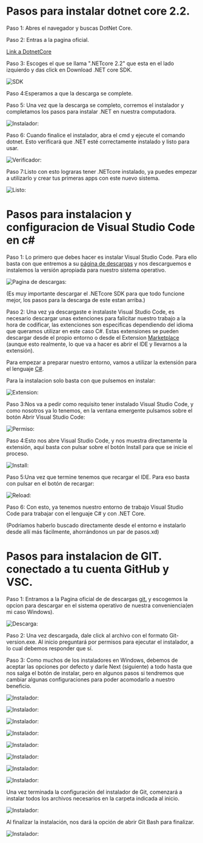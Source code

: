 # Pasos para instalar dotnet core 2.2.

Paso 1: Abres el navegador y buscas DotNet Core.

Paso 2: Entras a la pagina oficial.

[Link a DotnetCore](https://dotnet.microsoft.com/download "Pagina oficial de descarga")

Paso 3: Escoges el que se llama ".NETcore 2.2" que esta en el lado izquierdo y das click en  Download .NET core SDK.

![SDK](https://www.campusmvp.es/recursos/image.axd?picture=/2019/1T/vscode-netcore/DescargaSDKNetCore.png)

Paso 4:Esperamos a que la descarga se complete.

Paso 5: Una vez que la descarga se completo, corremos el instalador y completamos los pasos para instalar .NET en nuestra computadora.

![Instalador:](https://dotnet.microsoft.com/static/images/redesign/download/thank-you/sdk-installer-windows.png?v=N1rnkXKGDQtegR_tH74df7FMZU_x_3kscYSQEwcP-fw)

Paso 6: Cuando finalice el instalador, abra el cmd y ejecute el comando dotnet. Esto verificará que .NET esté correctamente instalado y listo para usar.

![Verificador:](https://dotnet.microsoft.com/static/images/redesign/download/thank-you/sdk-verify-windows.png?v=swIBQXN19JmV4V5TBv2nV3YgCQ-nVd9Xo5sTbmnTgHw)

Paso 7:Listo con esto lograras tener .NETcore instalado, ya puedes empezar a utilizarlo y crear tus primeras apps con este nuevo sistema.

![Listo:](https://dotnet.microsoft.com/static/images/redesign/download/thank-you/get-started.png?v=CgEA2Ww1f7BPpyEC6_MdbvzYaNxIkbSHcextFjOparI)

# Pasos para instalacion y configuracion de Visual Studio Code en c#

Paso 1: Lo primero que debes hacer es instalar Visual Studio Code. Para ello basta con que entremos a su [página de descargas](https://code.visualstudio.com/) y nos descarguemos e instalemos la versión apropiada para nuestro sistema operativo.

![Pagina de descargas:](https://www.campusmvp.es/recursos/image.axd?picture=/2019/1T/vscode-netcore/DescargarVSC.png)

(Es muy importante descargar el .NETcore SDK para que todo funcione mejor, los pasos para la descarga de este estan arriba.)

Paso 2: Una vez ya descargaste e instalaste Visual Studio Code, es necesario descargar unas extenciones para falicitar nuestro trabajo a la hora de codificar, las extenciones son especificas dependiendo del idioma que queramos utilizar en este caso C#. Estas extensiones se pueden descargar desde el propio entorno o desde el Extension [Marketplace](https://code.visualstudio.com/docs/editor/extension-gallery) (aunque esto realmente, lo que va a hacer es abrir el IDE y llevarnos a la extensión).

Para empezar a preparar nuestro entorno, vamos a utilizar la extensión para el lenguaje [C#](https://marketplace.visualstudio.com/items?itemName=ms-vscode.csharp).

Para la instalacion solo basta con que pulsemos en instalar:

![Extension:](https://www.campusmvp.es/recursos/image.axd?picture=/2019/1T/vscode-netcore/BotonInstall.png)

Paso 3:Nos va a pedir como requisito tener instalado Visual Studio Code, y como nosotros ya lo tenemos, en la ventana emergente pulsamos sobre el botón Abrir Visual Studio Code:

![Permiso:](https://www.campusmvp.es/recursos/image.axd?picture=/2019/1T/vscode-netcore/AbrirVSC.png)

Paso 4:Esto nos abre Visual Studio Code, y nos muestra directamente la extensión, aquí basta con pulsar sobre el botón Install para que se inicie el proceso.

![Install:](https://www.campusmvp.es/recursos/image.axd?picture=/2019/1T/vscode-netcore/BotonInstallVSC.png)

Paso 5:Una vez que termine tenemos que recargar el IDE. Para eso basta con pulsar en el botón de recargar:

![Reload:](https://www.campusmvp.es/recursos/image.axd?picture=/2019/1T/vscode-netcore/reload.png)

Paso 6: Con esto, ya tenemos nuestro entorno de trabajo Visual Studio Code para trabajar con el lenguaje C# y con .NET Core.

(Podríamos haberlo buscado directamente desde el entorno e instalarlo desde allí más fácilmente, ahorrándonos un par de pasos.xd)

# Pasos para instalacion de GIT. conectado a tu cuenta GitHub y VSC.

Paso 1: Entramos a la Pagina oficial de de descargas [git.](https://git-scm.com/downloads) y escogemos la opcion para descargar en el sistema operativo de nuestra conveniencia(en mi caso Windows).

![Descarga:](https://miro.medium.com/max/1280/1*PPHX_iRgCFknW6AOMPGsOw.png)

Paso 2: Una vez descargada, dale click al archivo con el formato Git-version.exe. Al inicio preguntará por permisos para ejecutar el instalador, a lo cual debemos responder que sí.

Paso 3: Como muchos de los instaladores en Windows, debemos de aceptar las opciones por defecto y darle Next (siguiente) a todo hasta que nos salga el botón de instalar, pero en algunos pasos si tendremos que cambiar algunas configuraciones para poder acomodarlo a nuestro beneficio.

![Instalador:](https://miro.medium.com/max/493/1*k4o9_OMmScXTL9h15Rb5SQ.png)

![Instalador:](https://miro.medium.com/max/495/1*COpNZF0GQsMNZwPpScuMYA.png)

![Instalador:](https://miro.medium.com/max/494/1*ccXGscRzG49rBA8NwI6DnQ.png)

![Instalador:](https://miro.medium.com/max/495/1*dY-zXW1E8HEYQp5ADIp-IQ.png)

![Instalador:](https://miro.medium.com/max/496/1*z1DLlbMXdlPk-v2yks11fw.png)

![Instalador:](https://miro.medium.com/max/496/1*WqRJS0vaIQsZG3Z_MyimGg.png)

![Instalador:](https://miro.medium.com/max/497/1*IbRFm3WxmKDvD01JB_e_Gw.png)

![Instalador:](https://miro.medium.com/max/496/1*ZaCJlg0Qjvq2L5bq-lDAKA.png)

Una vez terminada la configuración del instalador de Git, comenzará a instalar todos los archivos necesarios en la carpeta indicada al inicio.

![Instalador:](https://miro.medium.com/max/495/1*XYMyRItzk_HQVSoeFXmLkw.png)

Al finalizar la instalación, nos dará la opción de abrir Git Bash para finalizar.

![Instalador:](https://miro.medium.com/max/496/1*f5qSOOVEtmpqpxvi1Vw1WA.png)